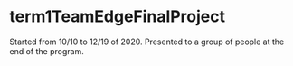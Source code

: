 # term1TeamEdgeFinalProject
Started from 10/10 to 12/19 of 2020. Presented to a group of people at the end of the program.
